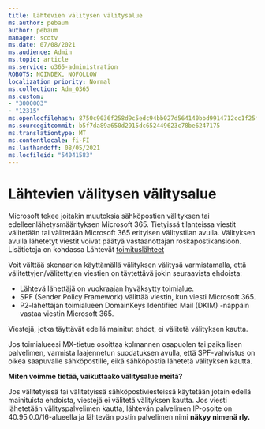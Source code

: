 ```yaml
---
title: Lähtevien välitysen välitysalue
ms.author: pebaum
author: pebaum
manager: scotv
ms.date: 07/08/2021
ms.audience: Admin
ms.topic: article
ms.service: o365-administration
ROBOTS: NOINDEX, NOFOLLOW
localization_priority: Normal
ms.collection: Adm_O365
ms.custom:
- "3000003"
- "12315"
ms.openlocfilehash: 8750c9036f258d9c5edc94bb027d564140bbd9914712cc1f25ff3abc3f4b9468
ms.sourcegitcommit: b5f7da89a650d2915dc652449623c78be6247175
ms.translationtype: MT
ms.contentlocale: fi-FI
ms.lasthandoff: 08/05/2021
ms.locfileid: "54041583"
---
```

# <a name="outbound-relay-pool"></a>Lähtevien välitysen välitysalue

Microsoft tekee joitakin muutoksia sähköpostien välityksen tai edelleenlähetysmäärityksen Microsoft 365. Tietyissä tilanteissa viestit välitetään tai välitetään Microsoft 365 erityisen välitystilan avulla. Välityksen avulla lähetetyt viestit voivat päätyä vastaanottajan roskapostikansioon. Lisätietoja on kohdassa Lähtevät [toimituslähteet](/microsoft-365/security/office-365-security/high-risk-delivery-pool-for-outbound-messages#relay-pool)

Voit välttää skenaarion käyttämällä välityksen välitysä varmistamalla, että välitettyjen/välitettyjen viestien on täytettävä jokin seuraavista ehdoista:

- Lähtevä lähettäjä on vuokraajan hyväksytty toimialue.
- SPF (Sender Policy Framework) välittää viestin, kun viesti Microsoft 365.
- P2-lähettäjän toimialueen DomainKeys Identified Mail (DKIM) -näppäin vastaa viestin Microsoft 365.
 
Viestejä, jotka täyttävät edellä mainitut ehdot, ei välitetä välityksen kautta.

Jos toimialueesi MX-tietue osoittaa kolmannen osapuolen tai paikallisen palvelimen, varmista laajennetun suodatuksen avulla, että SPF-vahvistus on oikea saapuvalle sähköpostille, eikä sähköpostia lähetetä välityksen kautta.

**Miten voimme tietää, vaikuttaako välitysalue meitä?**

Jos välitetyissä tai välitetyissä sähköpostiviesteissä käytetään jotain edellä mainituista ehdoista, viestejä ei välitetä välityksen kautta. Jos viesti lähetetään välityspalvelimen kautta, lähtevän palvelimen IP-osoite on 40.95.0.0/16-alueella ja lähtevän postin palvelimen nimi **näkyy nimenä rly.**

